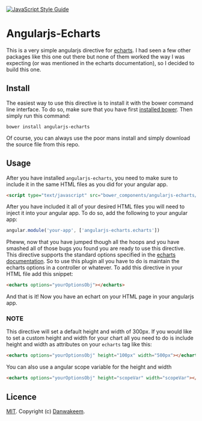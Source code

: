 [![JavaScript Style Guide](https://img.shields.io/badge/code%20style-standard-brightgreen.svg)](http://standardjs.com/)

# Angularjs-Echarts

This is a very simple angularjs directive for [echarts](https://ecomfe.github.io/echarts/index-en.html). I had seen a few other packages like this one out there but none of them worked the way I was expecting (or was mentioned in the echarts documentation), so I decided to build this one.

## Install

The easiest way to use this directive is to install it with the bower command line interface. To do so, make sure that you have first [installed bower](https://bower.io/). Then simply run this command:

```
bower install angularjs-echarts
```

Of course, you can always use the poor mans install and simply download the source file from this repo.

## Usage

After you have installed `angularjs-echarts`, you need to make sure to include it in the same HTML files as you did for your angular app.

```html
<script type="text/javascript" src="bower_components/angularjs-echarts/src/angularjs-echarts.min.js"></script>
```

After you have included it all of your desired HTML files you will need to inject it into your angular app. To do so, add the following to your angular app:

```javascript
angular.module('your-app', ['angularjs-echarts.echarts'])
```

Pheww, now that you have jumped though all the hoops and you have smashed all of those bugs you found you are ready to use this directive. This directive supports the standard options specified in the [echarts documentation](https://ecomfe.github.io/echarts/doc/doc-en.html). So to use this plugin all you have to do is maintain the echarts options in a controller or whatever. To add this directive in your HTML file add this snippet:

```html
<echarts options="yourOptionsObj"></echarts>
```

And that is it! Now you have an echart on your HTML page in your angularjs app.

### NOTE
This directive will set a default height and width of 300px. If you would like to set a custom height and width for your chart all you need to do is include height and width as attributes on your `echarts` tag like this:

```html
<echarts options="yourOptionsObj" height="100px" width="500px"></echarts>
```

You can also use a angular scope variable for the height and width
```html
<echarts options="yourOptionsObj" height="scopeVar" width="scopeVar"></echarts>
```

## Licence
[MIT](https://github.com/Danwakeem/angularjs-echarts/blob/master/LICENSE). Copyright (c) [Danwakeem](http://wakeemmedia.com/).
